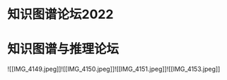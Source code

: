 # 知识图谱论坛2022



# 知识图谱与推理论坛



![[IMG_4149.jpeg]]![[IMG_4150.jpeg]]![[IMG_4151.jpeg]]![[IMG_4153.jpeg]]





